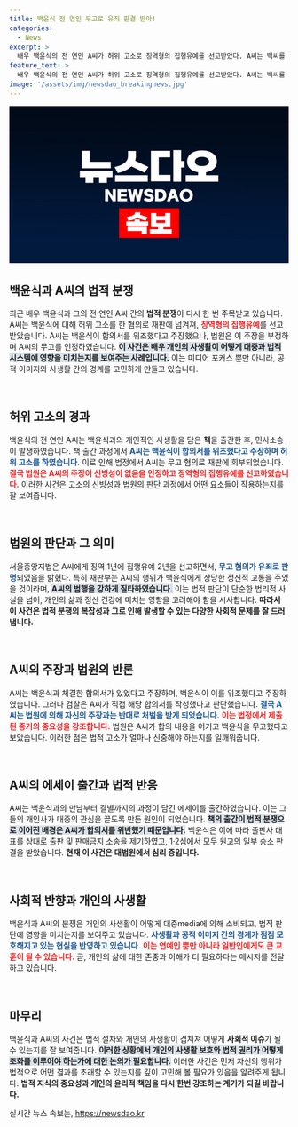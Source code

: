 ```yaml
---
title: 백윤식 전 연인 무고로 유죄 판결 받아!
categories:
  - News
excerpt: >
  배우 백윤식의 전 연인 A씨가 허위 고소로 징역형의 집행유예를 선고받았다. A씨는 백씨를 허위로 고소하며 이로 인해 정신적 고통을 겪은 백씨의 억울한 사연이 드러났다.
feature_text: >
  배우 백윤식의 전 연인 A씨가 허위 고소로 징역형의 집행유예를 선고받았다. A씨는 백씨를 허위로 고소하며 이로 인해 정신적 고통을 겪은 백씨의 억울한 사연이 드러났다.
image: '/assets/img/newsdao_breakingnews.jpg'
---
```


<p><img src="/assets/img/newsdao_breakingnews.jpg" alt="flaretime 속보" /></p>

<h2 data-ke-size="size26">백윤식과 A씨의 법적 분쟁</h2>

<p data-ke-size="size16">최근 배우 백윤식과 그의 전 연인 A씨 간의 <b>법적 분쟁</b>이 다시 한 번 주목받고 있습니다. A씨는 백윤식에 대해 허위 고소를 한 혐의로 재판에 넘겨져, <b><span style="color: #ee2323;">징역형의 집행유예</span></b>를 선고받았습니다. A씨는 백윤식이 합의서를 위조했다고 주장했으나, 법원은 이 주장을 부정하며 A씨의 무고를 인정하였습니다. <b><span style="background-color: #21538527;">이 사건은 배우 개인의 사생활이 어떻게 대중과 법적 시스템에 영향을 미치는지를 보여주는 사례입니다.</span></b> 이는 미디어 포커스 뿐만 아니라, 공적 이미지와 사생활 간의 경계를 고민하게 만들고 있습니다.</p>

<p data-ke-size="size16">&nbsp;</p>

<h2 data-ke-size="size26">허위 고소의 경과</h2>

<p data-ke-size="size16">백윤식의 전 연인 A씨는 백윤식과의 개인적인 사생활을 담은 <b>책</b>을 출간한 후, 민사소송이 발생하였습니다. 책 출간 과정에서 <b><span style="color: #1a5490;">A씨는 백윤식이 합의서를 위조했다고 주장하며 허위 고소를 하였습니다.</span></b> 이로 인해 법정에서 A씨는 무고 혐의로 재판에 회부되었습니다. <b><span style="color: #ee2323;">결국 법원은 A씨의 주장이 신빙성이 없음을 인정하고 징역형의 집행유예를 선고하였습니다.</span></b> 이러한 사건은 고소의 신빙성과 법원의 판단 과정에서 어떤 요소들이 작용하는지를 잘 보여줍니다.</p>

<p data-ke-size="size16">&nbsp;</p>

<h2 data-ke-size="size26">법원의 판단과 그 의미</h2>

<p data-ke-size="size16">서울중앙지법은 A씨에게 징역 1년에 집행유예 2년을 선고하면서, <b><span style="color: #1a5490;">무고 혐의가 유죄로 판명</span></b>되었음을 밝혔다. 특히 재판부는 A씨의 행위가 백윤식에게 상당한 정신적 고통을 주었을 것이라며, <b><span style="background-color: #21538527;">A씨의 범행을 강하게 질타하였습니다.</span></b> 이는 법적 판단이 단순한 법리적 사실을 넘어, 개인의 삶과 정신 건강에 미치는 영향을 고려해야 함을 시사합니다. <b>따라서 이 사건은 법적 분쟁의 복잡성과 그로 인해 발생할 수 있는 다양한 사회적 문제를 잘 드러냅니다.</b></p>

<p data-ke-size="size16">&nbsp;</p>

<h2 data-ke-size="size26">A씨의 주장과 법원의 반론</h2>

<p data-ke-size="size16">A씨는 백윤식과 체결한 합의서가 있었다고 주장하며, 백윤식이 이를 위조했다고 주장하였습니다. 그러나 검찰은 A씨가 직접 해당 합의서를 작성했다고 판단했습니다. <b><span style="color: #1a5490;">결국 A씨는 법원에 의해 자신의 주장과는 반대로 처벌을 받게 되었습니다.</span></b> <b><span style="color: #ee2323;">이는 법정에서 제출된 증거의 중요성을 강조합니다.</span></b> 법원은 A씨가 합의 내용을 어기고 백윤식을 무고했다고 보았습니다. 이러한 점은 법적 고소가 얼마나 신중해야 하는지를 일깨워줍니다.</p>

<p data-ke-size="size16">&nbsp;</p>

<h2 data-ke-size="size26">A씨의 에세이 출간과 법적 반응</h2>

<p data-ke-size="size16">A씨는 백윤식과의 만남부터 결별까지의 과정이 담긴 에세이를 출간하였습니다. 이는 그들의 개인사가 대중의 관심을 끌도록 만든 원인이 되었습니다. <b><span style="background-color: #21538527;">책의 출간이 법적 분쟁으로 이어진 배경은 A씨가 합의서를 위반했기 때문입니다.</span></b> 백윤식은 이에 따라 출판사 대표를 상대로 출판 및 판매금지 소송을 제기하였고, 1·2심에서 모두 원고의 일부 승소 판결을 받았습니다. <b>현재 이 사건은 대법원에서 심리 중입니다.</b></p>

<p data-ke-size="size16">&nbsp;</p>

<h2 data-ke-size="size26">사회적 반향과 개인의 사생활</h2>

<p data-ke-size="size16">백윤식과 A씨의 분쟁은 개인의 사생활이 어떻게 대중media에 의해 소비되고, 법적 판단에 영향을 미치는지를 보여주고 있습니다. <b><span style="color: #1a5490;">사생활과 공적 이미지 간의 경계가 점점 모호해지고 있는 현실을 반영하고 있습니다.</span></b> <b><span style="color: #ee2323;">이는 연예인 뿐만 아니라 일반인에게도 큰 교훈이 될 수 있습니다.</span></b> 곧, 개인의 삶에 대한 존중과 이해가 더 필요하다는 메시지를 전달하고 있습니다.</p>

<p data-ke-size="size16">&nbsp;</p>

<h2 data-ke-size="size26">마무리</h2>

<p data-ke-size="size16">백윤식과 A씨의 사건은 법적 절차와 개인의 사생활이 겹쳐져 어떻게 <b>사회적 이슈</b>가 될 수 있는지를 잘 보여줍니다. <b><span style="background-color: #21538527;">이러한 상황에서 개인의 사생활 보호와 법적 권리가 어떻게 조화를 이루어야 하는가에 대한 논의가 필요합니다.</span></b> 이러한 사건은 먼저 자신의 행위가 법적으로 어떤 결과를 초래할 수 있는지를 깊이 고민해 볼 필요가 있음을 알려주게 됩니다. <b>법적 지식의 중요성과 개인의 윤리적 책임을 다시 한번 강조하는 계기가 되길 바랍니다.</b></p>
실시간 뉴스 속보는, <a href="https://newsdao.kr" rel="dofollow">https://newsdao.kr</a>



